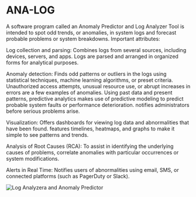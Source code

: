 # ANA-LOG
A software program called an Anomaly Predictor and Log Analyzer Tool is intended to spot odd trends, 
or anomalies, in system logs and forecast probable problems or system breakdowns.
Important attributes:

Log collection and parsing: 
Combines logs from several sources, including devices, servers, and apps.
Logs are parsed and arranged in organized forms for analytical purposes.

Anomaly detection: 
Finds odd patterns or outliers in the logs using statistical techniques, machine learning algorithms, or preset criteria.
Unauthorized access attempts, unusual resource use, or abrupt increases in errors are a few examples of anomalies.
Using past data and present patterns, predictive analytics makes use of predictive modeling to predict probable system faults or performance deterioration.
notifies administrators before serious problems arise.

Visualization: 
Offers dashboards for viewing log data and abnormalities that have been found.
features timelines, heatmaps, and graphs to make it simple to see patterns and trends.

Analysis of Root Causes (RCA):
To assist in identifying the underlying causes of problems, correlate anomalies with particular occurrences or system modifications.

Alerts in Real Time:
Notifies users of abnormalities using email, SMS, or connected platforms (such as PagerDuty or Slack).

![Log Analyzera and Anomaly Predictor](https://github.com/user-attachments/assets/d638365b-86ed-4773-a450-cc5f96e7b2c4)
